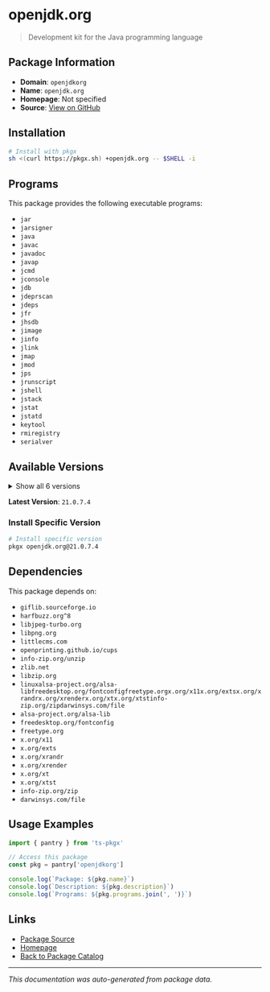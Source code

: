 # openjdk.org

> Development kit for the Java programming language

## Package Information

- **Domain**: `openjdkorg`
- **Name**: `openjdk.org`
- **Homepage**: Not specified
- **Source**: [View on GitHub](https://github.com/pkgxdev/pantry/tree/main/projects/openjdk.org/package.yml)

## Installation

```bash
# Install with pkgx
sh <(curl https://pkgx.sh) +openjdk.org -- $SHELL -i
```

## Programs

This package provides the following executable programs:

- `jar`
- `jarsigner`
- `java`
- `javac`
- `javadoc`
- `javap`
- `jcmd`
- `jconsole`
- `jdb`
- `jdeprscan`
- `jdeps`
- `jfr`
- `jhsdb`
- `jimage`
- `jinfo`
- `jlink`
- `jmap`
- `jmod`
- `jps`
- `jrunscript`
- `jshell`
- `jstack`
- `jstat`
- `jstatd`
- `keytool`
- `rmiregistry`
- `serialver`

## Available Versions

<details>
<summary>Show all 6 versions</summary>

- `21.0.7.4`, `21.0.6.6`, `21.0.3.6`, `17.0.11.4`, `17.0.10.6`
- `11.0.23.6`

</details>

**Latest Version**: `21.0.7.4`

### Install Specific Version

```bash
# Install specific version
pkgx openjdk.org@21.0.7.4
```

## Dependencies

This package depends on:

- `giflib.sourceforge.io`
- `harfbuzz.org^8`
- `libjpeg-turbo.org`
- `libpng.org`
- `littlecms.com`
- `openprinting.github.io/cups`
- `info-zip.org/unzip`
- `zlib.net`
- `libzip.org`
- `linuxalsa-project.org/alsa-libfreedesktop.org/fontconfigfreetype.orgx.org/x11x.org/extsx.org/xrandrx.org/xrenderx.org/xtx.org/xtstinfo-zip.org/zipdarwinsys.com/file`
- `alsa-project.org/alsa-lib`
- `freedesktop.org/fontconfig`
- `freetype.org`
- `x.org/x11`
- `x.org/exts`
- `x.org/xrandr`
- `x.org/xrender`
- `x.org/xt`
- `x.org/xtst`
- `info-zip.org/zip`
- `darwinsys.com/file`

## Usage Examples

```typescript
import { pantry } from 'ts-pkgx'

// Access this package
const pkg = pantry['openjdkorg']

console.log(`Package: ${pkg.name}`)
console.log(`Description: ${pkg.description}`)
console.log(`Programs: ${pkg.programs.join(', ')}`)
```

## Links

- [Package Source](https://github.com/pkgxdev/pantry/tree/main/projects/openjdk.org/package.yml)
- [Homepage](#)
- [Back to Package Catalog](../package-catalog.md)

---

*This documentation was auto-generated from package data.*
